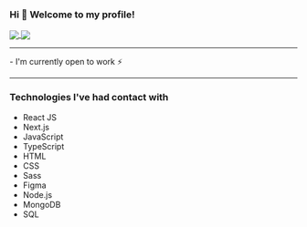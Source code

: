 ### Hi 👋 Welcome to my profile!

<a href="https://github.com/anuraghazra/github-readme-stats">
  <img align="center" src="https://github-readme-stats.vercel.app/api?username=marceometry&hide=contribs,prs,issues&show_icons=true&theme=nord" />
</a>
<a href="https://github.com/anuraghazra/github-readme-stats">
  <img align="center" src="https://github-readme-stats.vercel.app/api/top-langs?username=marceometry&layout=compact&theme=nord" />
</a>

<hr>
- I'm currently open to work ⚡
<hr>

### Technologies I've had contact with
<ul>
  <li>React JS</li>
  <li>Next.js</li>
  <li>JavaScript</li>
  <li>TypeScript</li>
  <li>HTML</li>
  <li>CSS</li>
  <li>Sass</li>
  <li>Figma</li>
  <li>Node.js</li>
  <li>MongoDB</li>
  <li>SQL</li>
</ul>
